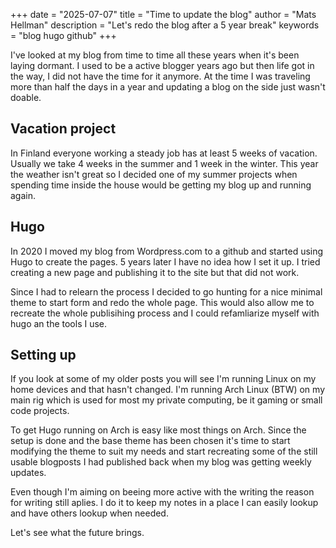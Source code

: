 +++ 
date = "2025-07-07" 
title = "Time to update the blog" 
author = "Mats Hellman" 
description = "Let's redo the blog after a 5 year break"
keywords = "blog hugo github"
+++

I've looked at my blog from time to time all these years when it's been
laying dormant. I used to be a active blogger years ago but then life got 
in the way, I did not have the time for it anymore. At the time I was traveling
more than half the days in a year and updating a blog on the side just
wasn't doable.

## Vacation project

In Finland everyone working a steady job has at least 5 weeks of vacation.
Usually we take 4 weeks in the summer and 1 week in the winter. This year the weather isn't great so I decided one of my summer projects when spending time
inside the house would be getting my blog up and running again.

## Hugo

In 2020 I moved my blog from Wordpress.com to a github and started using Hugo to create the pages. 5 years later I have no idea how I set it up. I tried creating a new page and publishing it to the site but that did not work.  

Since I had to relearn the process I decided to go hunting for a nice minimal theme to start form and redo the whole page. This would also allow me to recreate the whole publisihing process and I could refamliarize myself with hugo an the tools I use.

## Setting up

If you look at some of my older posts you will see I'm running Linux on my home devices and that hasn't changed. I'm running Arch Linux (BTW) on my main rig 
which is used for most my private computing, be it gaming or small code projects.  

To get Hugo running on Arch is easy like most things on Arch. Since the setup
is done and the base theme has been chosen it's time to start modifying the 
theme to suit my needs and start recreating some of the still usable blogposts
I had published back when my blog was getting weekly updates.  

Even though I'm aiming on beeing more active with the writing the reason for writing still aplies. I do it to keep my notes in a place I can easily lookup and have others lookup when needed.  

Let's see what the future brings.
  